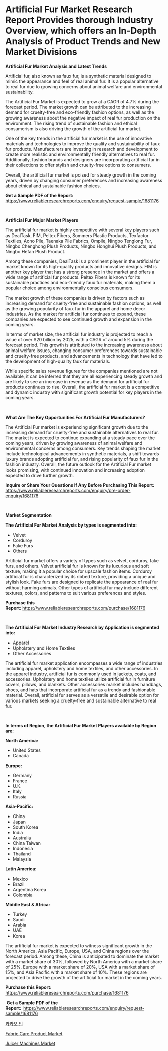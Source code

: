 <p><h1>Artificial Fur Market Research Report Provides thorough Industry Overview, which offers an In-Depth Analysis of Product Trends and New Market Divisions</h1></p><p><strong>Artificial Fur Market Analysis and Latest Trends</strong></p>
<p><p>Artificial fur, also known as faux fur, is a synthetic material designed to mimic the appearance and feel of real animal fur. It is a popular alternative to real fur due to growing concerns about animal welfare and environmental sustainability.</p><p>The Artificial Fur Market is expected to grow at a CAGR of 4.7% during the forecast period. The market growth can be attributed to the increasing demand for cruelty-free and eco-friendly fashion options, as well as the growing awareness about the negative impact of real fur production on the environment. The rising trend of sustainable fashion and ethical consumerism is also driving the growth of the artificial fur market.</p><p>One of the key trends in the artificial fur market is the use of innovative materials and technologies to improve the quality and sustainability of faux fur products. Manufacturers are investing in research and development to create more realistic and environmentally friendly alternatives to real fur. Additionally, fashion brands and designers are incorporating artificial fur in their collections to offer stylish and cruelty-free options to consumers.</p><p>Overall, the artificial fur market is poised for steady growth in the coming years, driven by changing consumer preferences and increasing awareness about ethical and sustainable fashion choices.</p></p>
<p><strong>Get a Sample PDF of the Report:&nbsp;</strong> <a href="https://www.reliableresearchreports.com/enquiry/request-sample/1681176">https://www.reliableresearchreports.com/enquiry/request-sample/1681176</a></p>
<p>&nbsp;</p>
<p><strong>Artificial Fur Major Market Players</strong></p>
<p><p>The artificial fur market is highly competitive with several key players such as DealTask, FIM, Peltex Fibers, Sommers Plastic Products, Texfactor Textiles, Aono Pile, Taenaka Pile Fabrics, Ompile, Ningbo Tenglong Fur, Ningbo Chenghong Plush Products, Ningbo Honghui Plush Products, and Ningbo Hefan Plush Product.</p><p>Among these companies, DealTask is a prominent player in the artificial fur market known for its high-quality products and innovative designs. FIM is another key player that has a strong presence in the market and offers a wide range of artificial fur products. Peltex Fibers is known for its sustainable practices and eco-friendly faux fur materials, making them a popular choice among environmentally conscious consumers.</p><p>The market growth of these companies is driven by factors such as increasing demand for cruelty-free and sustainable fashion options, as well as the growing popularity of faux fur in the apparel and home decor industries. As the market for artificial fur continues to expand, these companies are expected to see continued growth and expansion in the coming years.</p><p>In terms of market size, the artificial fur industry is projected to reach a value of over $20 billion by 2025, with a CAGR of around 5% during the forecast period. This growth is attributed to the increasing awareness about animal welfare issues, changing consumer preferences towards sustainable and cruelty-free products, and advancements in technology that have led to the development of high-quality faux fur materials.</p><p>While specific sales revenue figures for the companies mentioned are not available, it can be inferred that they are all experiencing steady growth and are likely to see an increase in revenue as the demand for artificial fur products continues to rise. Overall, the artificial fur market is a competitive and dynamic industry with significant growth potential for key players in the coming years.</p></p>
<p>&nbsp;</p>
<p><strong>What Are The Key Opportunities For Artificial Fur Manufacturers?</strong></p>
<p><p>The Artificial Fur market is experiencing significant growth due to the increasing demand for cruelty-free and sustainable alternatives to real fur. The market is expected to continue expanding at a steady pace over the coming years, driven by growing awareness of animal welfare and environmental concerns among consumers. Key trends shaping the market include technological advancements in synthetic materials, a shift towards luxury brands adopting artificial fur, and rising popularity of faux fur in the fashion industry. Overall, the future outlook for the Artificial Fur market looks promising, with continued innovation and increasing adoption expected to drive further growth.</p></p>
<p><strong>Inquire or Share Your Questions If Any Before Purchasing This Report:</strong> <a href="https://www.reliableresearchreports.com/enquiry/pre-order-enquiry/1681176">https://www.reliableresearchreports.com/enquiry/pre-order-enquiry/1681176</a></p>
<p>&nbsp;</p>
<p><strong>Market Segmentation</strong></p>
<p><strong>The Artificial Fur Market Analysis by types is segmented into:</strong></p>
<p><ul><li>Velvet</li><li>Corduroy</li><li>Fake Furs</li><li>Others</li></ul></p>
<p><p>Artificial fur market offers a variety of types such as velvet, corduroy, fake furs, and others. Velvet artificial fur is known for its luxurious and soft texture, making it a popular choice for upscale fashion items. Corduroy artificial fur is characterized by its ribbed texture, providing a unique and stylish look. Fake furs are designed to replicate the appearance of real fur without harming animals. Other types of artificial fur may include different textures, colors, and patterns to suit various preferences and styles.</p></p>
<p><strong>Purchase this Report:&nbsp;</strong><a href="https://www.reliableresearchreports.com/purchase/1681176">https://www.reliableresearchreports.com/purchase/1681176</a></p>
<p>&nbsp;</p>
<p><strong>The Artificial Fur Market Industry Research by Application is segmented into:</strong></p>
<p><ul><li>Apparel</li><li>Upholstery and Home Textiles</li><li>Other Accessories</li></ul></p>
<p><p>The artificial fur market application encompasses a wide range of industries including apparel, upholstery and home textiles, and other accessories. In the apparel industry, artificial fur is commonly used in jackets, coats, and accessories. Upholstery and home textiles utilize artificial fur in furniture covers, pillows, and blankets. Other accessories market includes handbags, shoes, and hats that incorporate artificial fur as a trendy and fashionable material. Overall, artificial fur serves as a versatile and desirable option for various markets seeking a cruelty-free and sustainable alternative to real fur.</p></p>
<p>&nbsp;</p>
<p><strong>In terms of Region, the Artificial Fur Market Players available by Region are:</strong></p>
<p>
    <p> <strong> North America: </strong>
        <ul>
            <li>United States</li>
            <li>Canada</li>
        </ul>
        </p> 
    <p> <strong> Europe: </strong>
        <ul>
            <li>Germany</li>
            <li>France</li>
            <li>U.K.</li>
            <li>Italy</li>
            <li>Russia</li>
        </ul>
        </p> 
    <p> <strong> Asia-Pacific: </strong>
        <ul>
            <li>China</li>
            <li>Japan</li>
            <li>South Korea</li>
            <li>India</li>
            <li>Australia</li>
            <li>China Taiwan</li>
            <li>Indonesia</li>
            <li>Thailand</li>
            <li>Malaysia</li>
        </ul>
        </p> 
    <p> <strong> Latin America: </strong>
        <ul>
            <li>Mexico</li>
            <li>Brazil</li>
            <li>Argentina Korea</li>
            <li>Colombia</li>
        </ul>
        </p> 
    <p> <strong> Middle East & Africa: </strong>
        <ul>
            <li>Turkey</li>
            <li>Saudi</li>
            <li>Arabia</li>
            <li>UAE</li>
            <li>Korea</li>
        </ul>
    </p>
    </p>
<p><p>The artificial fur market is expected to witness significant growth in the North America, Asia Pacific, Europe, USA, and China regions over the forecast period. Among these, China is anticipated to dominate the market with a market share of 30%, followed by North America with a market share of 25%, Europe with a market share of 20%, USA with a market share of 15%, and Asia Pacific with a market share of 10%. These regions are projected to drive the growth of the artificial fur market in the coming years.</p></p>
<p><strong>Purchase this Report: </strong><a href="https://www.reliableresearchreports.com/purchase/1681176">https://www.reliableresearchreports.com/purchase/1681176</a></p>
<p>&nbsp;<strong>Get a Sample PDF of the Report:&nbsp;&nbsp;</strong><a href="https://www.reliableresearchreports.com/enquiry/request-sample/1681176">https://www.reliableresearchreports.com/enquiry/request-sample/1681176</a></p>
<p><strong></strong></p>
<p><p><a href="https://medium.com/@duculucescu2022/%EC%B9%B4%EC%B9%B4%EC%98%A4-%EC%BD%A9-%EC%8B%9C%EC%9E%A5-2031%EB%85%84%EA%B9%8C%EC%A7%80%EC%9D%98-%ED%8A%B8%EB%A0%8C%EB%93%9C-%EC%98%88%EC%B8%A1-%EB%B0%8F-%EA%B2%BD%EC%9F%81-%EB%B6%84%EC%84%9D-80026b7e2cf1">카카오 빈</a></p><p><a href="https://github.com/Airanohannonzb68e5pb53oc1/Market-Research-Report-List-1/blob/main/fabric-care-product-market.md">Fabric Care Product Market</a></p><p><a href="https://github.com/fiixsa/Market-Research-Report-List-1/blob/main/juicer-machines-market.md">Juicer Machines Market</a></p></p>